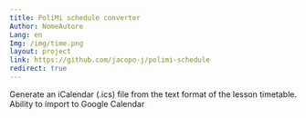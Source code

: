 ```yaml
---
title: PoliMi schedule converter
Author: NomeAutore
Lang: en
Img: /img/time.png
layout: project
link: https://github.com/jacopo-j/polimi-schedule
redirect: true
---
```

Generate an iCalendar (.ics) file from the text format of the lesson timetable. Ability to import to Google Calendar
